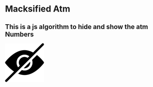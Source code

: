 # Macksified Atm 
## This is a js algorithm to hide and show the atm Numbers

![Alt text](./images/closed_eye.png?raw=true "Title")